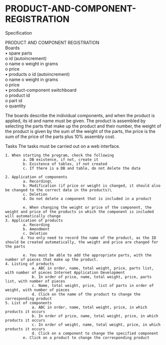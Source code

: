 # PRODUCT-AND-COMPONENT-REGISTRATION

Specification

PRODUCT AND COMPONENT REGISTRATION \
Boards \
 • spare parts \
      o id (autoincrement) \
      o name o weight in grams\
      o price\
• products o id (autoincrement)\
      o name o weight in grams\
      o price\
  • product-component switchboard\
      o product id\
      o part id\
      o quantity

The boards describe the individual components, and when the product is applied, its id and name must be given. The product is assembled by selecting the parts that make up the product and their number, the weight of the product is given by the sum of the weight of the parts, the price is the sum of the price of the parts plus 10% assembly cost. 


  Tasks The tasks must be carried out on a web interface.
  
    1. When starting the program, check the following 
            a. DB existence, if not, create it
            b. Existence of tables, if not created
            c. If there is a DB and table, do not delete the data
            
    2. Application of components 
            a. Recording\
            b. Modification (if price or weight is changed, it should also be changed to the correct data in the products)\
            c. Deletion
            d. Do not delete a component that is included in a product

            e. When changing the weight or price of the component, the weight and price of the products in which the component is included will automatically change
    3. Application of products
            a. Recording
            b. Amendment
            c. Deletion
           d. You only need to record the name of the product, as the ID should be created automatically, the weight and price are changed for the parts
           
            e. You must be able to add the appropriate parts, with the number of pieces that make up the product.
    4. Listing of products
                a. ABC in order, name, total weight, price, parts list, with number of pieces Internet Application Development 
                b. In order of price, name, total weight, price, parts list, with number of pieces
                c. Name, total weight, price, list of parts in order of weight, with number of pieces
                d. Click on the name of the product to change the corresponding product
    5. List of components
                a. ABC in order, name, total weight, price, in which products it occurs
                b. In order of price, name, total weight, price, in which products it occurs
                c. In order of weight, name, total weight, price, in which products it occurs
                d. Click on a component to change the specified component
            e. Click on a product to change the corresponding product
